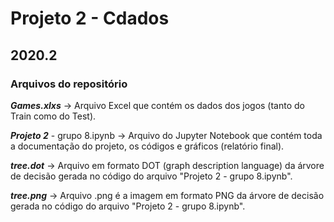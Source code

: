 # Projeto 2 - Cdados
## 2020.2

### Arquivos do repositório

***Games.xlxs*** -> Arquivo Excel que contém os dados dos jogos (tanto do Train como do Test).

***Projeto 2*** - grupo 8.ipynb -> Arquivo do Jupyter Notebook que contém toda a documentação do projeto, os códigos e gráficos (relatório final).

***tree.dot*** -> Arquivo em formato DOT (graph description language) da árvore de decisão gerada no código do arquivo "Projeto 2 - grupo 8.ipynb".

***tree.png*** -> Arquivo .png é a imagem em formato PNG da árvore de decisão gerada no código do arquivo "Projeto 2 - grupo 8.ipynb".
